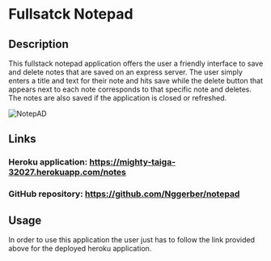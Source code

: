 # Fullsatck Notepad


## Description

This fullstack notepad application offers the user a friendly interface to save and delete notes that are saved on an express server. The user simply enters a title and text for their note and hits save while the delete button that appears next to each note corresponds to that specific note and deletes. The notes are also saved if the application is closed or refreshed.

![NotepAD](https://user-images.githubusercontent.com/67764086/96169483-6894a500-0edf-11eb-8420-be9290f9ce35.PNG)


## Links

### Heroku application: https://mighty-taiga-32027.herokuapp.com/notes

### GitHub repository: https://github.com/Nggerber/notepad

## Usage

In order to use this application the user just has to follow the link provided above for the deployed heroku application.
